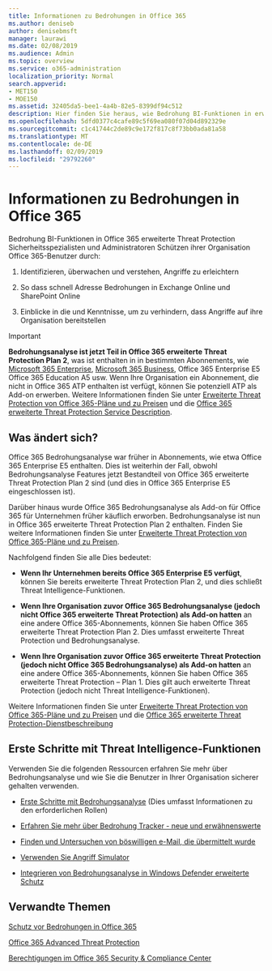 ```yaml
---
title: Informationen zu Bedrohungen in Office 365
ms.author: deniseb
author: denisebmsft
manager: laurawi
ms.date: 02/08/2019
ms.audience: Admin
ms.topic: overview
ms.service: o365-administration
localization_priority: Normal
search.appverid:
- MET150
- MOE150
ms.assetid: 32405da5-bee1-4a4b-82e5-8399df94c512
description: Hier finden Sie heraus, wie Bedrohung BI-Funktionen in erweiterten Schutz können Sie die Recherchieren Gefahren für Ihre Organisation, reagieren Sie auf Schadsoftware, Phishing und andere Angriffe, die Office 365 in Ihrem Auftrag erkannt hat, und suchen Sie nach Bedrohung Indikatoren.
ms.openlocfilehash: 5dfd0377c4cafe89c5f69ea080f07d04d892329e
ms.sourcegitcommit: c1c41744c2de89c9e172f817c8f73bb0ada81a58
ms.translationtype: MT
ms.contentlocale: de-DE
ms.lasthandoff: 02/09/2019
ms.locfileid: "29792260"
---
```

# <a name="office-365-threat-intelligence"></a>Informationen zu Bedrohungen in Office 365

Bedrohung BI-Funktionen in Office 365 erweiterte Threat Protection Sicherheitsspezialisten und Administratoren Schützen ihrer Organisation Office 365-Benutzer durch:
  
1. Identifizieren, überwachen und verstehen, Angriffe zu erleichtern
    
2. So dass schnell Adresse Bedrohungen in Exchange Online und SharePoint Online
    
3. Einblicke in die und Kenntnisse, um zu verhindern, dass Angriffe auf ihre Organisation bereitstellen
    
> [!IMPORTANT]
> **Bedrohungsanalyse ist jetzt Teil in Office 365 erweiterte Threat Protection Plan 2**, was ist enthalten in in bestimmten Abonnements, wie [Microsoft 365 Enterprise](https://www.microsoft.com/microsoft-365/enterprise/home), [Microsoft 365 Business](https://www.microsoft.com/microsoft-365/business), Office 365 Enterprise E5 Office 365 Education A5 usw. Wenn Ihre Organisation ein Abonnement, die nicht in Office 365 ATP enthalten ist verfügt, können Sie potenziell ATP als Add-on erwerben. Weitere Informationen finden Sie unter [Erweiterte Threat Protection von Office 365-Pläne und zu Preisen](https://products.office.com/exchange/advance-threat-protection) und die [Office 365 erweiterte Threat Protection Service Description](https://docs.microsoft.com/en-us/office365/servicedescriptions/office-365-advanced-threat-protection-service-description#whats-new-in-office-365-advanced-threat-protection-atp). 
  
## <a name="whats-changing"></a>Was ändert sich?

Office 365 Bedrohungsanalyse war früher in Abonnements, wie etwa Office 365 Enterprise E5 enthalten. Dies ist weiterhin der Fall, obwohl Bedrohungsanalyse Features jetzt Bestandteil von Office 365 erweiterte Threat Protection Plan 2 sind (und dies in Office 365 Enterprise E5 eingeschlossen ist). 

Darüber hinaus wurde Office 365 Bedrohungsanalyse als Add-on für Office 365 für Unternehmen früher käuflich erworben. Bedrohungsanalyse ist nun in Office 365 erweiterte Threat Protection Plan 2 enthalten. Finden Sie weitere Informationen finden Sie unter [Erweiterte Threat Protection von Office 365-Pläne und zu Preisen](https://products.office.com/exchange/advance-threat-protection).

Nachfolgend finden Sie alle Dies bedeutet:

- **Wenn Ihr Unternehmen bereits Office 365 Enterprise E5 verfügt**, können Sie bereits erweiterte Threat Protection Plan 2, und dies schließt Threat Intelligence-Funktionen.

- **Wenn Ihre Organisation zuvor Office 365 Bedrohungsanalyse (jedoch nicht Office 365 erweiterte Threat Protection) als Add-on hatten** an eine andere Office 365-Abonnements, können Sie haben Office 365 erweiterte Threat Protection Plan 2. Dies umfasst erweiterte Threat Protection und Bedrohungsanalyse. 

- **Wenn Ihre Organisation zuvor Office 365 erweiterte Threat Protection (jedoch nicht Office 365 Bedrohungsanalyse) als Add-on hatten** an eine andere Office 365-Abonnements, können Sie haben Office 365 erweiterte Threat Protection – Plan 1. Dies gilt auch erweiterte Threat Protection (jedoch nicht Threat Intelligence-Funktionen).

Weitere Informationen finden Sie unter [Erweiterte Threat Protection von Office 365-Pläne und zu Preisen](https://products.office.com/exchange/advance-threat-protection) und die [Office 365 erweiterte Threat Protection-Dienstbeschreibung](https://docs.microsoft.com/en-us/office365/servicedescriptions/office-365-advanced-threat-protection-service-description#whats-new-in-office-365-advanced-threat-protection-atp)

## <a name="get-started-with-threat-intelligence-capabilities"></a>Erste Schritte mit Threat Intelligence-Funktionen

Verwenden Sie die folgenden Ressourcen erfahren Sie mehr über Bedrohungsanalyse und wie Sie die Benutzer in Ihrer Organisation sicherer gehalten verwenden.
  
- [Erste Schritte mit Bedrohungsanalyse](get-started-with-ti.md) (Dies umfasst Informationen zu den erforderlichen Rollen) 
    
- [Erfahren Sie mehr über Bedrohung Tracker - neue und erwähnenswerte](threat-trackers.md)
    
- [Finden und Untersuchen von böswilligen e-Mail, die übermittelt wurde](investigate-malicious-email-that-was-delivered.md)
    
- [Verwenden Sie Angriff Simulator](attack-simulator.md)
    
- [Integrieren von Bedrohungsanalyse in Windows Defender erweiterte Schutz](integrate-office-365-ti-with-wdatp.md)
    
## <a name="related-topics"></a>Verwandte Themen

[Schutz vor Bedrohungen in Office 365](protect-against-threats.md)
  
[Office 365 Advanced Threat Protection](office-365-atp.md)
  
[Berechtigungen im Office 365 Security &amp; Compliance Center](permissions-in-the-security-and-compliance-center.md)
  

